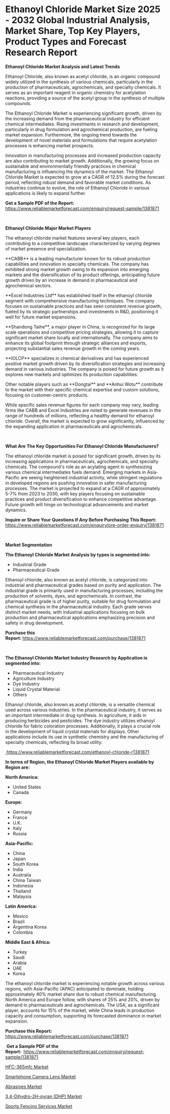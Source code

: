 <p><h1>Ethanoyl Chloride Market Size 2025 - 2032 Global Industrial Analysis, Market Share, Top Key Players, Product Types and Forecast Research Report</h1></p><p><strong>Ethanoyl Chloride Market Analysis and Latest Trends</strong></p>
<p><p>Ethanoyl Chloride, also known as acetyl chloride, is an organic compound widely utilized in the synthesis of various chemicals, particularly in the production of pharmaceuticals, agrochemicals, and specialty chemicals. It serves as an important reagent in organic chemistry for acetylation reactions, providing a source of the acetyl group in the synthesis of multiple compounds.</p><p>The Ethanoyl Chloride Market is experiencing significant growth, driven by the increasing demand from the pharmaceutical industry for efficient chemical intermediates. Rising investments in research and development, particularly in drug formulation and agrochemical production, are fueling market expansion. Furthermore, the ongoing trend towards the development of novel materials and formulations that require acetylation processes is enhancing market prospects.</p><p>Innovation in manufacturing processes and increased production capacity are also contributing to market growth. Additionally, the growing focus on sustainable and environmentally friendly practices in chemical manufacturing is influencing the dynamics of the market. The Ethanoyl Chloride Market is expected to grow at a CAGR of 12.5% during the forecast period, reflecting robust demand and favorable market conditions. As industries continue to evolve, the role of Ethanoyl Chloride in various applications is likely to expand further.</p></p>
<p><strong>Get a Sample PDF of the Report:&nbsp;</strong> <a href="https://www.reliablemarketforecast.com/enquiry/request-sample/1381871?utm_campaign=2195&utm_medium=2&utm_source=Github&utm_content=ia&utm_term=30012025&utm_id=ethanoyl-chloride">https://www.reliablemarketforecast.com/enquiry/request-sample/1381871</a></p>
<p>&nbsp;</p>
<p><strong>Ethanoyl Chloride Major Market Players</strong></p>
<p><p>The ethanoyl chloride market features several key players, each contributing to a competitive landscape characterized by varying degrees of market presence and specialization. </p><p>**CABB** is a leading manufacturer known for its robust production capabilities and innovation in specialty chemicals. The company has exhibited strong market growth owing to its expansion into emerging markets and the diversification of its product offerings, anticipating future growth driven by an increase in demand in pharmaceutical and agrochemical sectors.</p><p>**Excel Industries Ltd** has established itself in the ethanoyl chloride segment with comprehensive manufacturing techniques. The company focuses on sustainable practices and has seen consistent revenue growth, fueled by its strategic partnerships and investments in R&D, positioning it well for future market expansions.</p><p>**Shandong Taihe**, a major player in China, is recognized for its large scale operations and competitive pricing strategies, allowing it to capture significant market share locally and internationally. The company aims to enhance its global footprint through strategic alliances and exports, projecting substantial sales revenue growth in the coming years.</p><p>**IOLCP** specializes in chemical derivatives and has experienced positive market growth driven by its diversification strategies and increasing demand in various industries. The company is poised for future growth as it explores new markets and optimizes its production capabilities.</p><p>Other notable players such as **Dongtai** and **Anhui Wotu** contribute to the market with their specific chemical expertise and custom solutions, focusing on customer-centric products.</p><p>While specific sales revenue figures for each company may vary, leading firms like CABB and Excel Industries are noted to generate revenues in the range of hundreds of millions, reflecting a healthy demand for ethanoyl chloride. Overall, the market is expected to grow significantly, influenced by the expanding application in pharmaceuticals and agrochemicals.</p></p>
<p>&nbsp;</p>
<p><strong>What Are The Key Opportunities For Ethanoyl Chloride Manufacturers?</strong></p>
<p><p>The ethanoyl chloride market is poised for significant growth, driven by its increasing applications in pharmaceuticals, agrochemicals, and specialty chemicals. The compound's role as an acylating agent in synthesizing various chemical intermediates fuels demand. Emerging markets in Asia-Pacific are seeing heightened industrial activity, while stringent regulations in developed regions are pushing innovation in safer manufacturing processes. The market is projected to expand at a CAGR of approximately 5-7% from 2023 to 2030, with key players focusing on sustainable practices and product diversification to enhance competitive advantage. Future growth will hinge on technological advancements and market dynamics.</p></p>
<p><strong>Inquire or Share Your Questions If Any Before Purchasing This Report:</strong> <a href="https://www.reliablemarketforecast.com/enquiry/pre-order-enquiry/1381871?utm_campaign=2195&utm_medium=2&utm_source=Github&utm_content=ia&utm_term=30012025&utm_id=ethanoyl-chloride">https://www.reliablemarketforecast.com/enquiry/pre-order-enquiry/1381871</a></p>
<p>&nbsp;</p>
<p><strong>Market Segmentation</strong></p>
<p><strong>The Ethanoyl Chloride Market Analysis by types is segmented into:</strong></p>
<p><ul><li>Industrial Grade</li><li>Pharmaceutical Grade</li></ul></p>
<p><p>Ethanoyl chloride, also known as acetyl chloride, is categorized into industrial and pharmaceutical grades based on purity and application. The industrial grade is primarily used in manufacturing processes, including the production of solvents, dyes, and agrochemicals. In contrast, the pharmaceutical grade is of higher purity, suitable for drug formulation and chemical synthesis in the pharmaceutical industry. Each grade serves distinct market needs, with industrial applications focusing on bulk production and pharmaceutical applications emphasizing precision and safety in drug development.</p></p>
<p><strong>Purchase this Report:&nbsp;</strong><a href="https://www.reliablemarketforecast.com/purchase/1381871?utm_campaign=2195&utm_medium=2&utm_source=Github&utm_content=ia&utm_term=30012025&utm_id=ethanoyl-chloride">https://www.reliablemarketforecast.com/purchase/1381871</a></p>
<p>&nbsp;</p>
<p><strong>The Ethanoyl Chloride Market Industry Research by Application is segmented into:</strong></p>
<p><ul><li>Pharmaceutical Industry</li><li>Agriculture Industry</li><li>Dye Industry</li><li>Liquid Crystal Material</li><li>Others</li></ul></p>
<p><p>Ethanoyl chloride, also known as acetyl chloride, is a versatile chemical used across various industries. In the pharmaceutical industry, it serves as an important intermediate in drug synthesis. In agriculture, it aids in producing herbicides and pesticides. The dye industry utilizes ethanoyl chloride for fabric coloration processes. Additionally, it plays a crucial role in the development of liquid crystal materials for displays. Other applications include its use in synthetic chemistry and the manufacturing of specialty chemicals, reflecting its broad utility.</p></p>
<p><a href="https://www.reliablemarketforecast.com/ethanoyl-chloride-r1381871?utm_campaign=2195&utm_medium=2&utm_source=Github&utm_content=ia&utm_term=30012025&utm_id=ethanoyl-chloride">&nbsp;https://www.reliablemarketforecast.com/ethanoyl-chloride-r1381871</a></p>
<p><strong>In terms of Region, the Ethanoyl Chloride Market Players available by Region are:</strong></p>
<p>
    <p> <strong> North America: </strong>
        <ul>
            <li>United States</li>
            <li>Canada</li>
        </ul>
        </p> 
    <p> <strong> Europe: </strong>
        <ul>
            <li>Germany</li>
            <li>France</li>
            <li>U.K.</li>
            <li>Italy</li>
            <li>Russia</li>
        </ul>
        </p> 
    <p> <strong> Asia-Pacific: </strong>
        <ul>
            <li>China</li>
            <li>Japan</li>
            <li>South Korea</li>
            <li>India</li>
            <li>Australia</li>
            <li>China Taiwan</li>
            <li>Indonesia</li>
            <li>Thailand</li>
            <li>Malaysia</li>
        </ul>
        </p> 
    <p> <strong> Latin America: </strong>
        <ul>
            <li>Mexico</li>
            <li>Brazil</li>
            <li>Argentina Korea</li>
            <li>Colombia</li>
        </ul>
        </p> 
    <p> <strong> Middle East & Africa: </strong>
        <ul>
            <li>Turkey</li>
            <li>Saudi</li>
            <li>Arabia</li>
            <li>UAE</li>
            <li>Korea</li>
        </ul>
    </p>
    </p>
<p><p>The ethanoyl chloride market is experiencing notable growth across various regions, with Asia-Pacific (APAC) anticipated to dominate, holding approximately 40% market share due to robust chemical manufacturing. North America and Europe follow, with shares of 25% and 20%, driven by demand in pharmaceuticals and agrochemicals. The USA, as a significant player, accounts for 15% of the market, while China leads in production capacity and consumption, supporting its forecasted dominance in market expansion.</p></p>
<p><strong>Purchase this Report: </strong><a href="https://www.reliablemarketforecast.com/purchase/1381871?utm_campaign=2195&utm_medium=2&utm_source=Github&utm_content=ia&utm_term=30012025&utm_id=ethanoyl-chloride">https://www.reliablemarketforecast.com/purchase/1381871</a></p>
<p>&nbsp;<strong>Get a Sample PDF of the Report:&nbsp;&nbsp;</strong><a href="https://www.reliablemarketforecast.com/enquiry/request-sample/1381871?utm_campaign=2195&utm_medium=2&utm_source=Github&utm_content=ia&utm_term=30012025&utm_id=ethanoyl-chloride">https://www.reliablemarketforecast.com/enquiry/request-sample/1381871</a></p>
<p><strong></strong></p>
<p><p><a href="https://www.linkedin.com/pulse/digital-transformation-hfc-365mfc-industry-market-opportunities-azhkf?utm_campaign=2195&utm_medium=2&utm_source=Github&utm_content=ia&utm_term=30012025&utm_id=ethanoyl-chloride">HFC-365mfc Market</a></p><p><a href="https://github.com/sponsumelo/Market-Research-Report-List-1/blob/main/smartphone-camera-lens-market.md?utm_campaign=2195&utm_medium=2&utm_source=Github&utm_content=ia&utm_term=30012025&utm_id=ethanoyl-chloride">Smartphone Camera Lens Market</a></p><p><a href="https://github.com/ritooesiaba/Market-Research-Report-List-1/blob/main/abrasives-market.md?utm_campaign=2195&utm_medium=2&utm_source=Github&utm_content=ia&utm_term=30012025&utm_id=ethanoyl-chloride">Abrasives Market</a></p><p><a href="https://www.linkedin.com/pulse/projected-revenue-growth-34-dihydro-2h-pyran-dhp-market-gyp9c?utm_campaign=2195&utm_medium=2&utm_source=Github&utm_content=ia&utm_term=30012025&utm_id=ethanoyl-chloride">3,4-Dihydro-2H-pyran (DHP) Market</a></p><p><a href="https://www.linkedin.com/pulse/sports-fencing-services-market-research-report-business-insights-d6f6f?utm_campaign=2195&utm_medium=2&utm_source=Github&utm_content=ia&utm_term=30012025&utm_id=ethanoyl-chloride">Sports Fencing Services Market</a></p></p>